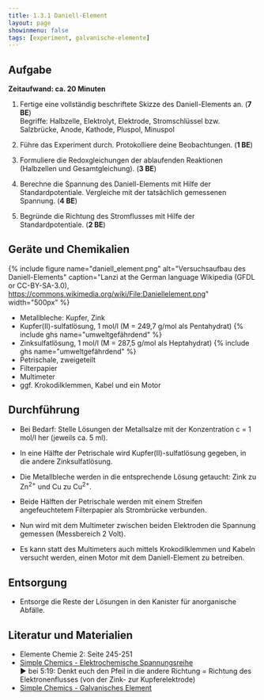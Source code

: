 ```yaml
---
title: 1.3.1 Daniell-Element
layout: page
showinmenu: false
tags: [experiment, galvanische-elemente]
---
```


## Aufgabe

**Zeitaufwand: ca. 20 Minuten**

1. Fertige eine vollständig beschriftete Skizze des Daniell-Elements an. (**7 BE**)  
   Begriffe: Halbzelle, Elektrolyt, Elektrode, Stromschlüssel bzw. Salzbrücke, Anode, Kathode, Pluspol, Minuspol

2. Führe das Experiment durch. Protokolliere deine Beobachtungen. (**1 BE**)

3. Formuliere die Redoxgleichungen der ablaufenden Reaktionen (Halbzellen und Gesamtgleichung). (**3 BE**)

4. Berechne die Spannung des Daniell-Elements mit Hilfe der Standardpotentiale. Vergleiche mit der tatsächlich gemessenen Spannung. (**4 BE**)

5. Begründe die Richtung des Stromflusses mit Hilfe der Standardpotentiale. (**2 BE**)

## Geräte und Chemikalien

{% include figure name="daniell_element.png" alt="Versuchsaufbau des Daniell-Elements" caption="Lanzi at the German language Wikipedia (GFDL or CC-BY-SA-3.0), https://commons.wikimedia.org/wiki/File:Daniellelement.png" width="500px" %}

- Metallbleche: Kupfer, Zink
- Kupfer(II)-sulfatlösung, 1 mol/l (M =  249,7 g/mol als Pentahydrat) {% include ghs name="umweltgefährdend" %}
- Zinksulfatlösung, 1 mol/l (M = 287,5 g/mol als Heptahydrat) {% include ghs name="umweltgefährdend" %}
- Petrischale, zweigeteilt
- Filterpapier
- Multimeter
- ggf. Krokodilklemmen, Kabel und ein Motor

## Durchführung


- Bei Bedarf: Stelle Lösungen der Metallsalze mit der Konzentration c = 1 mol/l her (jeweils ca. 5 ml).
- In eine Hälfte der Petrischale wird Kupfer(II)-sulfatlösung gegeben, in die andere Zinksulfatlösung. 
- Die Metallbleche werden in die entsprechende Lösung getaucht: Zink zu Zn<sup>2+</sup> und Cu zu Cu<sup>2+</sup>.
- Beide Hälften der Petrischale werden mit einem Streifen angefeuchtetem Filterpapier als Strombrücke verbunden.
- Nun wird mit dem Multimeter zwischen beiden Elektroden die Spannung gemessen (Messbereich 2 Volt).


- Es kann statt des Multimeters auch mittels Krokodilklemmen und Kabeln versucht werden, einen Motor mit dem Daniell-Element zu betreiben.

## Entsorgung

- Entsorge die Reste der Lösungen in den Kanister für anorganische Abfälle.

## Literatur und Materialien

- Elemente Chemie 2: Seite 245-251
- [Simple Chemics - Elektrochemische Spannungsreihe](https://www.youtube.com/watch?v=TTG_LOP3w0A)  
 :arrow_forward: bei 5:19: Denkt euch den Pfeil in die andere Richtung = Richtung des Elektronenflusses (von der Zink- zur Kupferelektrode)
- [Simple Chemics - Galvanisches Element](https://www.youtube.com/watch?v=IkJFCAPnecQ)
